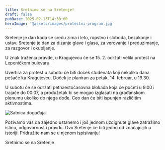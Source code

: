 ```yaml
---
title: Sretnimo se na Sretenje!
draft: false
pubDate: 2025-02-13T14:38:00
heroImage: '@assets/images/protestni-program.jpg'
---
```

Sretenje je dan kada se sreću zima i leto, ropstvo i sloboda, bezakonje i ustav. Sretenje je dan za dizanje glave i glasa, za verovanje i preduzimanje, za razgovor i okupljanje.

U znak traženja pravde, u Kragujevcu će se 15. 2. održati veliki protest na Lepeničkom bulevaru.

Uvertira za protest u subotu će biti doček studenata koji nekoliko dana pešače ka Kragujevcu. Doček je planiran za petak, 14. februar, u 19.30.

U subotu će se održati petnaestočasovna blokada koja će početi u 9.00 i trajaće do 00.07, a produžetak bi se mogao izglasati na građanskom plenumu ukoliko do njega dođe. Ceo dan će biti ispunjen različitim aktivnostima.

![Satnica događaja](@assets/images/sretenje-satnica.jpeg)

Pozivamo vas da zajedno ustanemo i još jednom uzdignute glave zatražimo istinu, odgovornost i pravdu. Ovo Sretenje će biti jedno od značajnijih u istoriji. Pridružite nam se u njenom ispisivanju!

Sretnimo se na Sretenje
